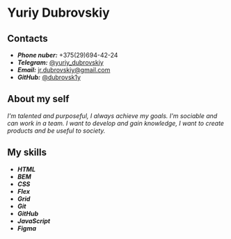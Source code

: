 # Yuriy Dubrovskiy
## Contacts
* ***Phone nuber:*** +375(29)694-42-24  
* ***Telegram:*** [@yuriy_dubrovskiy](https://t.me/yuriy_dubrovskiy)
* ***Email:*** jr.dubrovskiy@gmail.com 
* ***GitHub:*** [@dubrovsk1y](https://github.com/dubrovsk1y)
## About my self
*I'm talented and purposeful, I always achieve my goals. I'm sociable and can work in a team. I want to develop and gain knowledge, I want to create products and be useful to society.*
## My skills 
* ***HTML***  
* ***BEM***  
* ***CSS***
* ***Flex*** 
* ***Grid*** 
* ***Git*** 
* ***GitHub*** 
* ***JavaScript*** 
* ***Figma***